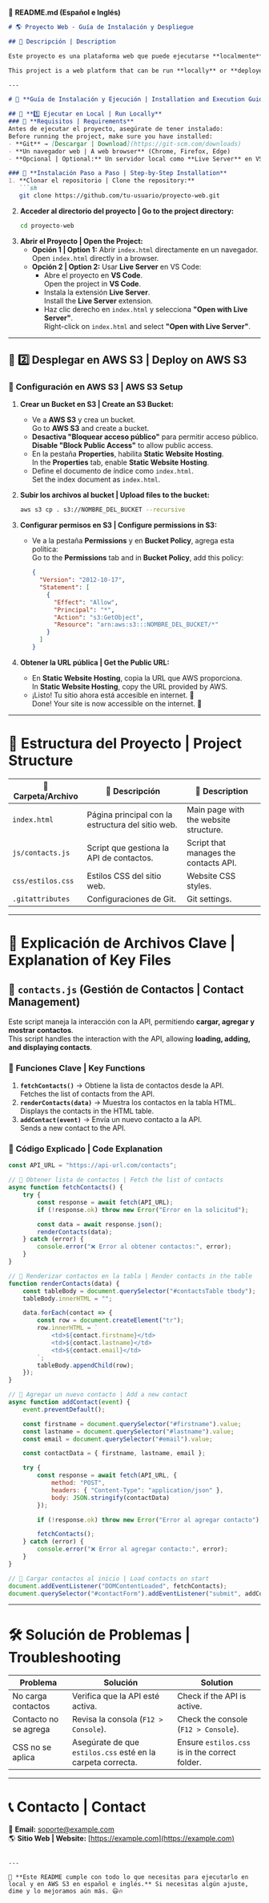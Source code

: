 📌 **README.md (Español e Inglés)**

```markdown
# 🌎 Proyecto Web - Guía de Instalación y Despliegue

## 📖 Descripción | Description

Este proyecto es una plataforma web que puede ejecutarse **localmente** o **desplegarse en AWS S3** como un sitio web estático.

This project is a web platform that can be run **locally** or **deployed on AWS S3** as a static website.

---

# 🚀 **Guía de Instalación y Ejecución | Installation and Execution Guide**

## 🔹 **1️⃣ Ejecutar en Local | Run Locally**
### 📌 **Requisitos | Requirements**
Antes de ejecutar el proyecto, asegúrate de tener instalado:  
Before running the project, make sure you have installed:
- **Git** → [Descargar | Download](https://git-scm.com/downloads)
- **Un navegador web | A web browser** (Chrome, Firefox, Edge)
- **Opcional | Optional:** Un servidor local como **Live Server** en VS Code.

### 📌 **Instalación Paso a Paso | Step-by-Step Installation**
1. **Clonar el repositorio | Clone the repository:**
   ```sh
   git clone https://github.com/tu-usuario/proyecto-web.git
   ```
2. **Acceder al directorio del proyecto | Go to the project directory:**
   ```sh
   cd proyecto-web
   ```
3. **Abrir el Proyecto | Open the Project:**
   - **Opción 1 | Option 1:** Abrir `index.html` directamente en un navegador.  
     Open `index.html` directly in a browser.
   - **Opción 2 | Option 2:** Usar **Live Server** en VS Code:
     - Abre el proyecto en **VS Code**.  
       Open the project in **VS Code**.
     - Instala la extensión **Live Server**.  
       Install the **Live Server** extension.
     - Haz clic derecho en `index.html` y selecciona **"Open with Live Server"**.  
       Right-click on `index.html` and select **"Open with Live Server"**.

---

## 🔹 **2️⃣ Desplegar en AWS S3 | Deploy on AWS S3**
### 📌 **Configuración en AWS S3 | AWS S3 Setup**
1. **Crear un Bucket en S3 | Create an S3 Bucket:**
   - Ve a **AWS S3** y crea un bucket.  
     Go to **AWS S3** and create a bucket.
   - **Desactiva "Bloquear acceso público"** para permitir acceso público.  
     **Disable "Block Public Access"** to allow public access.
   - En la pestaña **Properties**, habilita **Static Website Hosting**.  
     In the **Properties** tab, enable **Static Website Hosting**.
   - Define el documento de índice como `index.html`.  
     Set the index document as `index.html`.

2. **Subir los archivos al bucket | Upload files to the bucket:**
   ```sh
   aws s3 cp . s3://NOMBRE_DEL_BUCKET --recursive
   ```

3. **Configurar permisos en S3 | Configure permissions in S3:**
   - Ve a la pestaña **Permissions** y en **Bucket Policy**, agrega esta política:  
     Go to the **Permissions** tab and in **Bucket Policy**, add this policy:
     ```json
     {
       "Version": "2012-10-17",
       "Statement": [
         {
           "Effect": "Allow",
           "Principal": "*",
           "Action": "s3:GetObject",
           "Resource": "arn:aws:s3:::NOMBRE_DEL_BUCKET/*"
         }
       ]
     }
     ```

4. **Obtener la URL pública | Get the Public URL:**
   - En **Static Website Hosting**, copia la URL que AWS proporciona.  
     In **Static Website Hosting**, copy the URL provided by AWS.
   - ¡Listo! Tu sitio ahora está accesible en internet. 🚀  
     Done! Your site is now accessible on the internet. 🚀  

---

# 📁 **Estructura del Proyecto | Project Structure**
| 📂 Carpeta/Archivo | 📌 Descripción | 📌 Description |
|-------------------|--------------|--------------|
| `index.html` | Página principal con la estructura del sitio web. | Main page with the website structure. |
| `js/contacts.js` | Script que gestiona la API de contactos. | Script that manages the contacts API. |
| `css/estilos.css` | Estilos CSS del sitio web. | Website CSS styles. |
| `.gitattributes` | Configuraciones de Git. | Git settings. |

---

# 📝 **Explicación de Archivos Clave | Explanation of Key Files**

## **📌 `contacts.js` (Gestión de Contactos | Contact Management)**
Este script maneja la interacción con la API, permitiendo **cargar, agregar y mostrar contactos**.  
This script handles the interaction with the API, allowing **loading, adding, and displaying contacts**.

### 🔹 **Funciones Clave | Key Functions**
1. **`fetchContacts()`** → Obtiene la lista de contactos desde la API.  
   Fetches the list of contacts from the API.
2. **`renderContacts(data)`** → Muestra los contactos en la tabla HTML.  
   Displays the contacts in the HTML table.
3. **`addContact(event)`** → Envía un nuevo contacto a la API.  
   Sends a new contact to the API.

### 🔹 **Código Explicado | Code Explanation**
```javascript
const API_URL = "https://api-url.com/contacts";

// 🚀 Obtener lista de contactos | Fetch the list of contacts
async function fetchContacts() {
    try {
        const response = await fetch(API_URL);
        if (!response.ok) throw new Error("Error en la solicitud");

        const data = await response.json();
        renderContacts(data);
    } catch (error) {
        console.error("❌ Error al obtener contactos:", error);
    }
}

// 🎨 Renderizar contactos en la tabla | Render contacts in the table
function renderContacts(data) {
    const tableBody = document.querySelector("#contactsTable tbody");
    tableBody.innerHTML = "";

    data.forEach(contact => {
        const row = document.createElement("tr");
        row.innerHTML = `
            <td>${contact.firstname}</td>
            <td>${contact.lastname}</td>
            <td>${contact.email}</td>
        `;
        tableBody.appendChild(row);
    });
}

// 📝 Agregar un nuevo contacto | Add a new contact
async function addContact(event) {
    event.preventDefault();

    const firstname = document.querySelector("#firstname").value;
    const lastname = document.querySelector("#lastname").value;
    const email = document.querySelector("#email").value;

    const contactData = { firstname, lastname, email };

    try {
        const response = await fetch(API_URL, {
            method: "POST",
            headers: { "Content-Type": "application/json" },
            body: JSON.stringify(contactData)
        });

        if (!response.ok) throw new Error("Error al agregar contacto");

        fetchContacts();
    } catch (error) {
        console.error("❌ Error al agregar contacto:", error);
    }
}

// 🎯 Cargar contactos al inicio | Load contacts on start
document.addEventListener("DOMContentLoaded", fetchContacts);
document.querySelector("#contactForm").addEventListener("submit", addContact);
```

---

# 🛠 **Solución de Problemas | Troubleshooting**
| Problema | Solución | Solution |
|----------|----------------|----------------|
| No carga contactos | Verifica que la API esté activa. | Check if the API is active. |
| Contacto no se agrega | Revisa la consola (`F12 > Console`). | Check the console (`F12 > Console`). |
| CSS no se aplica | Asegúrate de que `estilos.css` esté en la carpeta correcta. | Ensure `estilos.css` is in the correct folder. |

---

# 📞 **Contacto | Contact**
📩 **Email:** soporte@example.com  
🌎 **Sitio Web | Website:** [https://example.com](https://example.com)  
```

---

🚀 **Este README cumple con todo lo que necesitas para ejecutarlo en local y en AWS S3 en español e inglés.** Si necesitas algún ajuste, dime y lo mejoramos aún más. 😃🔥
